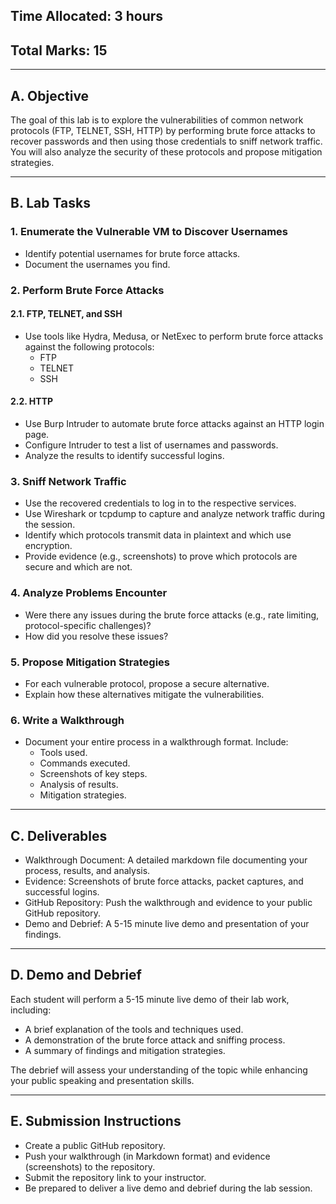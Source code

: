 ## Time Allocated: 3 hours
## Total Marks: 15

---

## A. Objective

The goal of this lab is to explore the vulnerabilities of common network protocols (FTP, TELNET, SSH, HTTP) by performing brute force attacks to recover passwords and then using those credentials to sniff network traffic. You will also analyze the security of these protocols and propose mitigation strategies.

---

## B. Lab Tasks

### 1. Enumerate the Vulnerable VM to Discover Usernames
- Identify potential usernames for brute force attacks.
- Document the usernames you find.

### 2. Perform Brute Force Attacks

#### 2.1. FTP, TELNET, and SSH
- Use tools like Hydra, Medusa, or NetExec to perform brute force attacks against the following protocols:
  - FTP
  - TELNET
  - SSH

#### 2.2. HTTP
- Use Burp Intruder to automate brute force attacks against an HTTP login page.
- Configure Intruder to test a list of usernames and passwords.
- Analyze the results to identify successful logins.

### 3. Sniff Network Traffic
- Use the recovered credentials to log in to the respective services.
- Use Wireshark or tcpdump to capture and analyze network traffic during the session.
- Identify which protocols transmit data in plaintext and which use encryption.
- Provide evidence (e.g., screenshots) to prove which protocols are secure and which are not.

### 4. Analyze Problems Encounter
- Were there any issues during the brute force attacks (e.g., rate limiting, protocol-specific challenges)?
- How did you resolve these issues?

### 5. Propose Mitigation Strategies
- For each vulnerable protocol, propose a secure alternative.
- Explain how these alternatives mitigate the vulnerabilities.

### 6. Write a Walkthrough
- Document your entire process in a walkthrough format. Include:
  - Tools used.
  - Commands executed.
  - Screenshots of key steps.
  - Analysis of results.
  - Mitigation strategies.

---

## C. Deliverables

- Walkthrough Document: A detailed markdown file documenting your process, results, and analysis.
- Evidence: Screenshots of brute force attacks, packet captures, and successful logins.
- GitHub Repository: Push the walkthrough and evidence to your public GitHub repository.
- Demo and Debrief: A 5-15 minute live demo and presentation of your findings.

---

## D. Demo and Debrief

Each student will perform a 5-15 minute live demo of their lab work, including:
- A brief explanation of the tools and techniques used.
- A demonstration of the brute force attack and sniffing process.
- A summary of findings and mitigation strategies.

The debrief will assess your understanding of the topic while enhancing your public speaking and presentation skills.

---

## E. Submission Instructions

- Create a public GitHub repository.
- Push your walkthrough (in Markdown format) and evidence (screenshots) to the repository.
- Submit the repository link to your instructor.
- Be prepared to deliver a live demo and debrief during the lab session.
